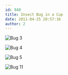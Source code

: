 ```yaml
---
id: 940
title: Insect Bug in a Cup
date: 2011-04-25 20:57:16
author: 2
---
```


![Bug 3](http://139.162.84.35/wp-content/uploads/2011/04/bug-3.jpg "bug 3.jpg")

![Bug 4](http://139.162.84.35/wp-content/uploads/2011/04/bug-4.jpg "bug 4.jpg")

![Bug 5](http://139.162.84.35/wp-content/uploads/2011/04/bug-5.jpg "bug 5.jpg")

![Bug 11](http://139.162.84.35/wp-content/uploads/2011/04/bug-11.jpg "bug 11.jpg")